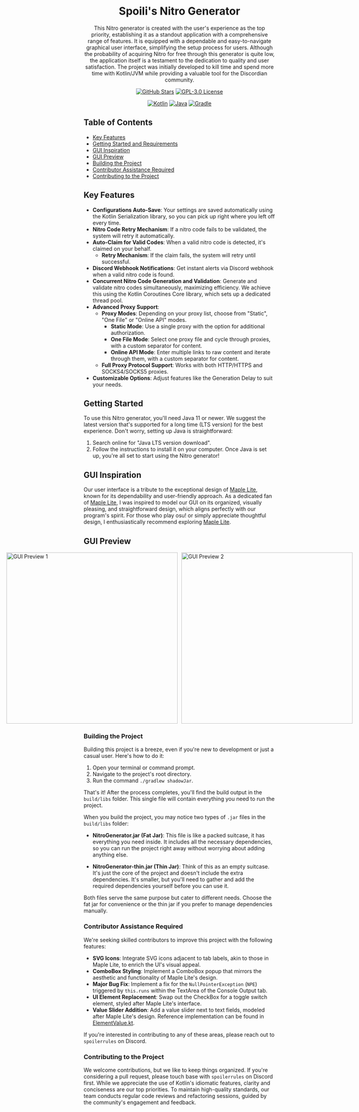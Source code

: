 <!--suppress HtmlDeprecatedAttribute -->
<h1 align="center">
  <b>Spoili's Nitro Generator</b>
</h1>

<p align="center">
  This Nitro generator is created with the user's experience as the top priority, establishing it as a standout application with a comprehensive range of features. It is equipped with a dependable and easy-to-navigate graphical user interface, simplifying the setup process for users. Although the probability of acquiring Nitro for free through this generator is quite low, the application itself is a testament to the dedication to quality and user satisfaction. The project was initially developed to kill time and spend more time with Kotlin/JVM while providing a valuable tool for the Discordian community.
</p>

<p align="center">
  <a href="https://github.com/SpoilerRules/nitro-generator"><img src="https://img.shields.io/github/stars/your-repository.svg?style=for-the-badge&color=slategray" alt="GitHub Stars"></a>
  <a href="LICENSE"><img src="https://img.shields.io/badge/license-GPL--3.0-blue.svg?style=for-the-badge&color=pink" alt="GPL-3.0 License"></a>
</p>

<p align="center">
  <a href="https://kotlinlang.org/"><img src="https://img.shields.io/badge/Kotlin-1.9.23-blue.svg?style=flat-square&logo=kotlin" alt="Kotlin"></a>
  <a href="https://www.oracle.com/java/technologies/javase-downloads.html"><img src="https://img.shields.io/badge/Java-11-blue.svg?style=flat-square&logo=java&logoColor=white" alt="Java"></a>
  <a href="https://gradle.org/"><img src="https://img.shields.io/badge/Gradle-8.6-blue.svg?style=flat-square&logo=gradle&logoColor=white" alt="Gradle"></a>
</p>

## Table of Contents
- [Key Features](#key-features)
- [Getting Started and Requirements](#getting-started)
- [GUI Inspiration](#gui-inspiration)
- [GUI Preview](#gui-preview)
- [Building the Project](#building-the-project)
- [Contributor Assistance Required](#contributor-assistance-required)
- [Contributing to the Project](#contributing-to-the-project)

## Key Features

- **Configurations Auto-Save**: Your settings are saved automatically using the Kotlin Serialization library, so you can pick up right where you left off every time.
- **Nitro Code Retry Mechanism**: If a nitro code fails to be validated, the system will retry it automatically.
- **Auto-Claim for Valid Codes**: When a valid nitro code is detected, it's claimed on your behalf.
  - **Retry Mechanism**: If the claim fails, the system will retry until successful.
- **Discord Webhook Notifications**: Get instant alerts via Discord webhook when a valid nitro code is found.
- **Concurrent Nitro Code Generation and Validation**: Generate and validate nitro codes simultaneously, maximizing efficiency. We achieve this using the Kotlin Coroutines Core library, which sets up a dedicated thread pool.
- **Advanced Proxy Support**:
    - **Proxy Modes**: Depending on your proxy list, choose from "Static", "One File" or "Online API" modes.
        - **Static Mode**: Use a single proxy with the option for additional authorization.
        - **One File Mode**: Select one proxy file and cycle through proxies, with a custom separator for content.
        - **Online API Mode**: Enter multiple links to raw content and iterate through them, with a custom separator for content.
    - **Full Proxy Protocol Support**: Works with both HTTP/HTTPS and SOCKS4/SOCKS5 proxies.
- **Customizable Options**: Adjust features like the Generation Delay to suit your needs.

## Getting Started

To use this Nitro generator, you'll need Java 11 or newer. We suggest the latest version that's supported for a long time (LTS version) for the best experience. Don't worry, setting up Java is straightforward:
1. Search online for "Java LTS version download".
2. Follow the instructions to install it on your computer.
   Once Java is set up, you're all set to start using the Nitro generator!

## GUI Inspiration

Our user interface is a tribute to the exceptional design of [Maple Lite](https://maple.software/), known for its dependability and user-friendly approach. As a dedicated fan of [Maple Lite](https://maple.software/), I was inspired to model our GUI on its organized, visually pleasing, and straightforward design, which aligns perfectly with our program's spirit. For those who play osu! or simply appreciate thoughtful design, I enthusiastically recommend exploring [Maple Lite](https://maple.software/).

## GUI Preview
<div style="display: flex; justify-content: center;">
  <img src="https://i.ibb.co/WKW2nqx/java-s-WThqpo-Fj-Y.png" alt="GUI Preview 1" width="450" style="margin-right: 10px;">
  <img src="https://i.ibb.co/1mdb39k/java-nm-Rg90t4q-D.png" alt="GUI Preview 2" width="450">
</div>

### Building the Project

Building this project is a breeze, even if you're new to development or just a casual user. Here's how to do it:

1. Open your terminal or command prompt.
2. Navigate to the project's root directory.
3. Run the command `./gradlew shadowJar`.

That's it! After the process completes, you'll find the build output in the `build/libs` folder. This single file will contain everything you need to run the project.

When you build the project, you may notice two types of `.jar` files in the `build/libs` folder:

- **NitroGenerator.jar (Fat Jar)**: This file is like a packed suitcase, it has everything you need inside. It includes all the necessary dependencies, so you can run the project right away without worrying about adding anything else.

- **NitroGenerator-thin.jar (Thin Jar)**: Think of this as an empty suitcase. It's just the core of the project and doesn't include the extra dependencies. It's smaller, but you'll need to gather and add the required dependencies yourself before you can use it.

Both files serve the same purpose but cater to different needs. Choose the fat jar for convenience or the thin jar if you prefer to manage dependencies manually.


### Contributor Assistance Required

We're seeking skilled contributors to improve this project with the following features:

- **SVG Icons**: Integrate SVG icons adjacent to tab labels, akin to those in Maple Lite, to enrich the UI's visual appeal.
- **ComboBox Styling**: Implement a ComboBox popup that mirrors the aesthetic and functionality of Maple Lite's design.
- **Major Bug Fix**: Implement a fix for the `NullPointerException` (`NPE`) triggered by `this.runs` within the TextArea of the Console Output tab.
- **UI Element Replacement**: Swap out the CheckBox for a toggle switch element, styled after Maple Lite's interface.
- **Value Slider Addition**: Add a value slider next to text fields, modeled after Maple Lite's design. Reference implementation can be found in [ElementValue.kt](https://github.com/SpoilerRules/nitro-generator/blob/master/src/main/kotlin/com/spoiligaming/generator/gui/element/ElementValue.kt).

If you're interested in contributing to any of these areas, please reach out to `spoilerrules` on Discord.

### Contributing to the Project

We welcome contributions, but we like to keep things organized. If you're considering a pull request, please touch base with `spoilerrules` on Discord first. While we appreciate the use of Kotlin's idiomatic features, clarity and conciseness are our top priorities. To maintain high-quality standards, our team conducts regular code reviews and refactoring sessions, guided by the community's engagement and feedback.